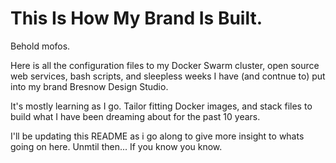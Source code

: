 # This Is How My Brand Is Built.

Behold mofos. 

Here is all the configuration files to my Docker Swarm cluster, open source web services, bash scripts, and sleepless weeks I have (and contnue to) put into my brand Bresnow Design Studio. 

It's mostly learning as I go. Tailor fitting Docker images, and stack files to build what I have been dreaming about for the past 10 years. 

I'll be updating this README as i go along to give more insight to whats going on here. Unmtil then... If you know you know. 
